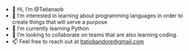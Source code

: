 - 👋 Hi, I’m @Tatianaob
- 👀 I’m interested in learning about programming languages in order to create things that will serve a purpose 
- 🌱 I’m currently learning Python 
- 💞️ I’m looking to collaborate on teams that are also learning coding.
- 📫 Feel free to reach out at ltatiobandore@gmail.com

<!---
Tatianaob/Tatianaob is a ✨ special ✨ repository because its `README.md` (this file) appears on your GitHub profile.
You can click the Preview link to take a look at your changes.
--->
